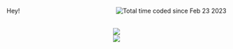Hey! <a href="https://github.com/SchawnnDev"><img align="right" src="https://wakatime.com/badge/user/87013e1b-902e-4597-bd78-8d1900f4cb6c.svg" alt="Total time coded since Feb 23 2023" /></a>

<br>

<div align="center">
  <a href="https://github.com/SchawnnDev">
    <img src="https://github-readme-stats.vercel.app/api?username=SchawnnDev&show_icons=true&count_private=true&include_all_commits=true&layout=compact&hide=issues&hide_border=true&theme=dracula" />
  </a>
</div>

<div align="center">
  <a href="https://github.com/Zapharaos">
    <img src="https://github-readme-stats.vercel.app/api/wakatime?username=SchawnnDev&layout=compact&hide_border=true&theme=github_dark&langs_count=20" />
  </a>
</div>

<!--
**SchawnnDev/SchawnnDev** is a ✨ _special_ ✨ repository because its `README.md` (this file) appears on your GitHub profile.

Here are some ideas to get you started:

- 🔭 I’m currently working on ...
- 🌱 I’m currently learning ...
- 👯 I’m looking to collaborate on ...
- 🤔 I’m looking for help with ...
- 💬 Ask me about ...
- 📫 How to reach me: ...
- 😄 Pronouns: ...
- ⚡ Fun fact: ...
-->
